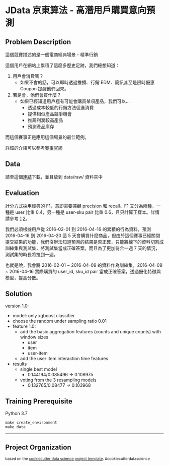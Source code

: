 # JData 京東算法 - 高潛用戶購買意向預測


## Problem Description

這個競賽描述的是一個電商經典場景 - 精準行銷

這個用戶在網站上累積了這麼多歷史足跡，我們總想知道：

1. 用戶會消費嗎？
    - 如果不會的話，可以即時透過推播、行銷 EDM、簡訊甚至是限時優惠 Coupon 提醒他們回來。 
2. 若是會，他們會買什麼？
    - 如果已經知道用戶極有可能會購買某項產品，我們可以...
        - 透過成本較低的行銷方法促進消費
        - 提供相似產品競爭機會
        - 推薦利潤較高產品
        - 預測產品庫存


而這個賽事正是應用這個場景的最佳範例。

詳細的介紹可以參考[賽事官網](https://www.datafountain.cn/competitions/247/details/)

## Data

請至這個[連結](https://pan.baidu.com/s/1i4QC8lv)下載，並且放到 data/raw/ 資料夾中


## Evaluation

計分方式採用經典的 F1，意即需要兼顧 precision 和 recall。F1 又分為兩種，一種是 user 比重 0.4，另一種是 user-sku pair 比重 0.6，且只計算正樣本。詳情請參考 [1](https://www.datafountain.cn/competitions/247/details/data-evaluation) [2](https://www.datafountain.cn/competitions/247/details/faq)。

我們必須根據用戶從 2016-02-01 到 2016-04-16 的累積的行為資料，預測 2016-04-16 到 2016-04-20 這 5 天會購買什麼商品，但由於這個賽事已經關閉提交結果的功能，我們沒辦法知道預測的結果是否正確，只能將線下的資料切割成訓練集與測試集，將測試集當成正確答案。而且為了更加符合一週 7 天的情況，測試集的時長將拉到一週。

也就是說，我會將 2016-02-01 ~ 2016-04-09 的資料作為訓練集，2016-04-09 ~ 2016-04-16 實際購買的 user_id, sku_id pair 當成正確答案，透過優化特徵與模型，提高分數。

## Solution

version 1.0:
- model: only xgboost classifier
- choose the random under sampling ratio 0.01
- feature 1.0:
    - add the basic aggregation features (counts and unique counts) with window sizes
        - user
        - item
        - user-item
    - add the user item interaction time features
- results
    - single best model
        - 0.144194/0.085496 -> 0.108975
    - voting from the 3 resampling models
        - 0.132765/0.08477 -> 0.103968


## Training Prerequisite
Python 3.7
```
make create_environment
make data
```

--------
## Project Organization
<p><small> based on the <a target="_blank" href="https://drivendata.github.io/cookiecutter-data-science/">cookiecutter data science project template</a>. #cookiecutterdatascience</small></p>
